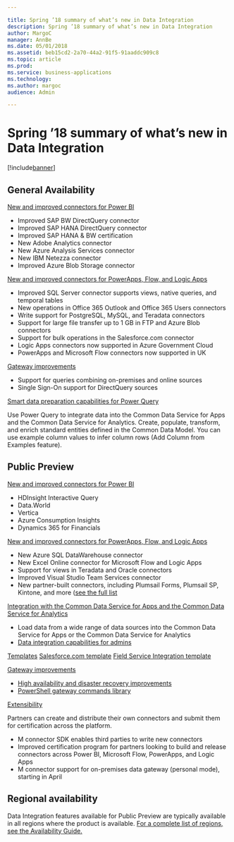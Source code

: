 ```yaml
---

title: Spring ’18 summary of what’s new in Data Integration
description: Spring ’18 summary of what’s new in Data Integration
author: MargoC
manager: AnnBe
ms.date: 05/01/2018
ms.assetid: beb15cd2-2a70-44a2-91f5-91aaddc909c8
ms.topic: article
ms.prod: 
ms.service: business-applications
ms.technology: 
ms.author: margoc
audience: Admin

---
```


# Spring ’18 summary of what’s new in Data Integration

[!include[banner](../../includes/banner.md)]

## General Availability
[New and improved connectors for Power BI](connectors.md#improved-connectors-for-power-bi)
- Improved SAP BW DirectQuery connector
- Improved SAP HANA DirectQuery connector
- Improved SAP HANA & BW certification
- New Adobe Analytics connector
- New Azure Analysis Services connector
- New IBM Netezza connector
- Improved Azure Blob Storage connector

[New and improved connectors for PowerApps, Flow, and Logic Apps](connectors.md#improved-connectors-for-powerapps-flow-and-logic-apps)
- Improved SQL Server connector supports views, native queries, and temporal tables
- New operations in Office 365 Outlook and Office 365 Users connectors
- Write support for PostgreSQL, MySQL, and Teradata connectors
- Support for large file transfer up to 1 GB in FTP and Azure Blob connectors
- Support for bulk operations in the Salesforce.com connector
- Logic Apps connectors now supported in Azure Government Cloud
- PowerApps and Microsoft Flow connectors now supported in UK

[Gateway improvements](gateway/overview.md)
- Support for queries combining on-premises and online sources
- Single Sign-On support for DirectQuery sources

[Smart data preparation capabilities for Power Query](smart-data-preparation-capabilities-add-column-examples.md)

Use Power Query to integrate data into the Common Data Service for Apps and the Common Data Service for Analytics. Create, populate, transform, and enrich standard entities defined in the Common Data Model. You can use example column values to infer column rows (Add Column from Examples feature).

## Public Preview
[New and improved connectors for Power BI](connectors.md#improved-connectors-for-power-bi)
- HDInsight Interactive Query
- Data.World
- Vertica
- Azure Consumption Insights
- Dynamics 365 for Financials

[New and improved connectors for PowerApps, Flow, and Logic Apps](connectors.md#improved-connectors-for-powerapps-flow-and-logic-apps)
- New Azure SQL DataWarehouse connector
- New Excel Online connector for Microsoft Flow and Logic Apps
- Support for views in Teradata and Oracle connectors
- Improved Visual Studio Team Services connector
- New partner-built connectors, including Plumsail Forms, Plumsail SP, Kintone, and more ([see the full list](connectors.md)

[Integration with the Common Data Service for Apps and the Common Data Service for Analytics](integration-cds-apps-cds-analytics.md)
- Load data from a wide range of data sources into the Common Data Service for Apps or the Common Data Service for Analytics
- [Data integration capabilities for admins](data-integration-capabilities-admins.md)

[Templates](templates/overview.md) 
[Salesforce.com template](salesforce-com-template.md)
[Field Service Integration template](field-service-integration-template.md)

[Gateway improvements](gateway/overview.md)
- [High availability and disaster recovery improvements](high-availability-disaster-recovery-improvements.md)
- [PowerShell gateway commands library](powershell-commands-library-premises-data-gateway.md)

[Extensibility](extensibility.md)

Partners can create and distribute their own connectors and submit them for certification across the platform.

- M connector SDK enables third parties to write new connectors
- Improved certification program for partners looking to build and release connectors across Power BI, Microsoft Flow, PowerApps, and Logic Apps
- M connector support for on-premises data gateway (personal mode), starting in April

## Regional availability

Data Integration features available for Public Preview are typically available in all regions where the product is available. [For a complete list of regions, see the Availability Guide.](https://aka.ms/dynamics_365_international_availability_deck)
